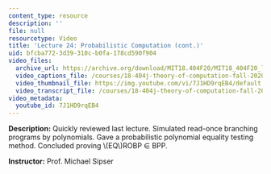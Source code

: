 ```yaml
---
content_type: resource
description: ''
file: null
resourcetype: Video
title: 'Lecture 24: Probabilistic Computation (cont.)'
uid: bfcba772-3d39-310c-b0fa-178cd590f904
video_files:
  archive_url: https://archive.org/download/MIT18.404F20/MIT18_404F20_lec24_300k.mp4
  video_captions_file: /courses/18-404j-theory-of-computation-fall-2020/97dd8e81073d5ede9a2052d36c1b90d9_7J1HD9rqEB4.vtt
  video_thumbnail_file: https://img.youtube.com/vi/7J1HD9rqEB4/default.jpg
  video_transcript_file: /courses/18-404j-theory-of-computation-fall-2020/ae0db7c1390dd06b3680649a1d4b3606_7J1HD9rqEB4.pdf
video_metadata:
  youtube_id: 7J1HD9rqEB4
---
```


**Description:** Quickly reviewed last lecture. Simulated read-once branching programs by polynomials. Gave a probabilistic polynomial equality testing method. Concluded proving \\(EQ\\)ROBP ∈ BPP.

**Instructor:** Prof. Michael Sipser